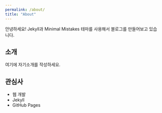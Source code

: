 ```yaml
---
permalink: /about/
title: "About"
---
```


안녕하세요! Jekyll과 Minimal Mistakes 테마를 사용해서 블로그를 만들어보고 있습니다.

## 소개

여기에 자기소개를 작성하세요.

## 관심사

- 웹 개발
- Jekyll
- GitHub Pages
